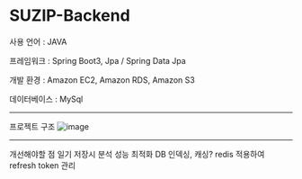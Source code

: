 # SUZIP-Backend

사용 언어 : JAVA

프레임워크 : Spring Boot3, Jpa / Spring Data Jpa

개발 환경 : Amazon EC2, Amazon RDS, Amazon S3

데이터베이스 : MySql

---
프로젝트 구조
![image](https://github.com/user-attachments/assets/323dc90a-4e11-489d-9db0-158463a35d1d)

---

개선해야할 점
일기 저장시 분석 성능 최적화
DB 인덱싱, 캐싱?
redis 적용하여 refresh token 관리
